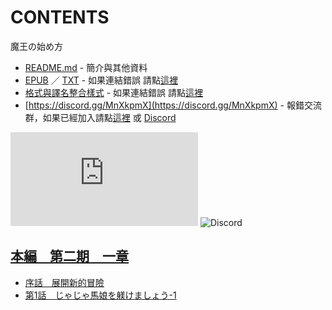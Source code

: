 # CONTENTS

魔王の始め方


- [README.md](README.md) - 簡介與其他資料
- [EPUB](https://gitlab.com/demonovel/epub-txt/blob/master/user/%E9%AD%94%E7%8E%8B%E3%81%AE%E5%A7%8B%E3%82%81%E6%96%B9.epub) ／ [TXT](https://gitlab.com/demonovel/epub-txt/blob/master/user/out/%E9%AD%94%E7%8E%8B%E3%81%AE%E5%A7%8B%E3%82%81%E6%96%B9.out.txt) - 如果連結錯誤 請點[這裡](https://gitlab.com/demonovel/epub-txt/tree/master)
- [格式與譯名整合樣式](https://github.com/bluelovers/node-novel/blob/master/lib/locales/%E9%AD%94%E7%8E%8B%E3%81%AE%E5%A7%8B%E3%82%81%E6%96%B9.ts) - 如果連結錯誤 請點[這裡](https://github.com/bluelovers/node-novel/tree/master/lib/locales)
- [https://discord.gg/MnXkpmX](https://discord.gg/MnXkpmX) - 報錯交流群，如果已經加入請點[這裡](https://discordapp.com/channels/467794087769014273/467794088285175809) 或 [Discord](https://discordapp.com/channels/@me)


![導航目錄](https://chart.apis.google.com/chart?cht=qr&chs=150x150&chl=https://gitee.com/bluelovers/novel/blob/master/user/魔王の始め方/導航目錄.md)  ![Discord](https://chart.apis.google.com/chart?cht=qr&chs=150x150&chl=https://discord.gg/MnXkpmX)




## [本編　第二期　一章](00090_%E6%9C%AC%E7%B7%A8%E3%80%80%E7%AC%AC%E4%BA%8C%E6%9C%9F%E3%80%80%E4%B8%80%E7%AB%A0)

- [序話　展開新的冒險](00090_%E6%9C%AC%E7%B7%A8%E3%80%80%E7%AC%AC%E4%BA%8C%E6%9C%9F%E3%80%80%E4%B8%80%E7%AB%A0/00010_%E5%BA%8F%E8%A9%B1%E3%80%80%E5%B1%95%E9%96%8B%E6%96%B0%E7%9A%84%E5%86%92%E9%9A%AA.txt)
- [第1話　じゃじゃ馬娘を躾けましょう-1](00090_%E6%9C%AC%E7%B7%A8%E3%80%80%E7%AC%AC%E4%BA%8C%E6%9C%9F%E3%80%80%E4%B8%80%E7%AB%A0/00020_%E7%AC%AC1%E8%A9%B1%E3%80%80%E3%81%98%E3%82%83%E3%81%98%E3%82%83%E9%A6%AC%E5%A8%98%E3%82%92%E8%BA%BE%E3%81%91%E3%81%BE%E3%81%97%E3%82%87%E3%81%86-1.txt)

